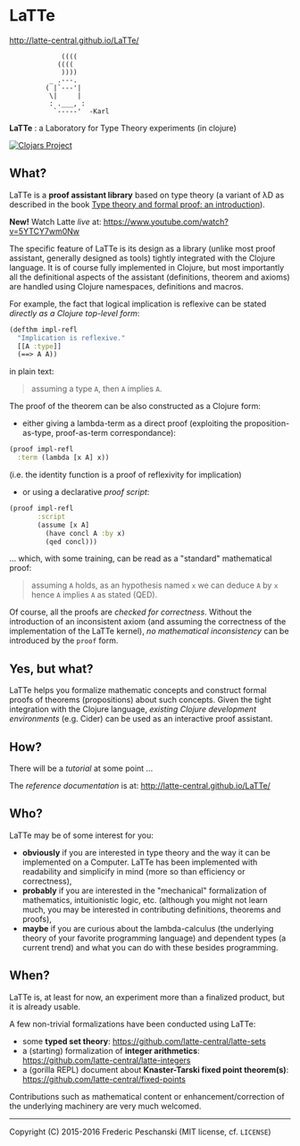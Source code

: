 # LaTTe

http://latte-central.github.io/LaTTe/

```text
             ((((
            ((((
             ))))
          _ .---.
         ( |`---'|
          \|     |
          : .___, :
           `-----'  -Karl
```

**LaTTe** : a Laboratory for Type Theory experiments (in clojure)

[![Clojars Project](https://img.shields.io/clojars/v/latte.svg)](https://clojars.org/latte)

## What?

LaTTe is a **proof assistant library** based on type theory (a variant of
λD as described in the book [Type theory and formal proof: an introduction](http://www.cambridge.org/fr/academic/subjects/computer-science/programming-languages-and-applied-logic/type-theory-and-formal-proof-introduction)).

**New!** Watch Latte *live* at: https://www.youtube.com/watch?v=5YTCY7wm0Nw

The specific feature of LaTTe is its design as a library (unlike most proof
assistant, generally designed as tools) tightly integrated with the Clojure
language. It is of course fully implemented in Clojure, but most importantly all
the definitional aspects of the assistant (definitions, theorem and axioms) are
handled using Clojure namespaces, definitions and macros.

For example, the fact that logical implication is reflexive can be stated
*directly as a Clojure top-level form*:

```clojure
(defthm impl-refl
  "Implication is reflexive."
  [[A :type]]
  (==> A A))
```
in plain text:
> assuming a type `A`, then `A` implies `A`.

The proof of the theorem can be also constructed as a Clojure form:

  - either giving a lambda-term as a direct proof (exploiting the
    proposition-as-type, proof-as-term correspondance):

```clojure
(proof impl-refl
  :term (lambda [x A] x))
```
(i.e. the identity function is a proof of reflexivity for implication)

  - or using a declarative *proof script*:

```clojure
(proof impl-refl
       :script
       (assume [x A]
         (have concl A :by x)
         (qed concl)))
```

... which, with some training, can be read as a "standard" mathematical proof:

> assuming `A` holds, as an hypothesis named `x`
> we can deduce `A` by `x`
> hence `A` implies `A` as stated (QED).
  
Of course, all the proofs are *checked for correctness*. Without the
introduction of an inconsistent axiom (and assuming the correctness of the
implementation of the LaTTe kernel), *no mathematical inconsistency* can be
introduced by the `proof` form.

## Yes, but what?

LaTTe helps you formalize mathematic concepts and construct formal proofs of
theorems (propositions) about such concepts.
Given the tight integration with the Clojure language, *existing Clojure
development environments* (e.g. Cider) can be used as an interactive proof
assistant.

## How?

There will be a *tutorial* at some point ...

The *reference documentation* is at: http://latte-central.github.io/LaTTe/

## Who?

LaTTe may be of some interest for you:

  - **obviously** if you are interested in type theory and the way it can be
    implemented on a Computer. LaTTe has been implemented with readability and
    simplicify in mind (more so than efficiency or correctness),
  - **probably** if you are interested in the "mechanical" formalization of
    mathematics, intuitionistic logic, etc. (although you might not learn much,
    you may be interested in contributing definitions, theorems and proofs),
  - **maybe** if you are curious about the lambda-calculus (the underlying
    theory of your favorite programming language) and dependent types (a current
    trend) and what you can do with these besides programming.

## When?

LaTTe is, at least for now, an experiment more than a finalized product, but it
is already usable.

A few non-trivial formalizations have been conducted using LaTTe:

 - some **typed set theory**: https://github.com/latte-central/latte-sets
 - a (starting) formalization of **integer arithmetics**: https://github.com/latte-central/latte-integers 
 - a (gorilla REPL) document about **Knaster-Tarski fixed point theorem(s)**: https://github.com/latte-central/fixed-points

Contributions such as mathematical content or enhancement/correction of the
underlying machinery are very much welcomed.

----
Copyright (C) 2015-2016 Frederic Peschanski (MIT license, cf. `LICENSE`)
